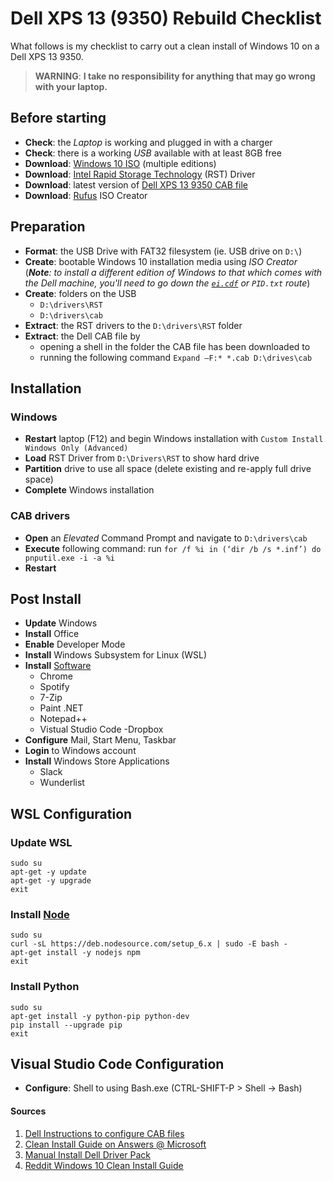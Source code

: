 # Dell XPS 13 (9350) Rebuild Checklist

What follows is my checklist to carry out a clean install of Windows 10 on a Dell XPS 13 9350.

> **WARNING**: 
> **I take no responsibility for anything that may go wrong with your laptop.**

## Before starting

- **Check**: the *Laptop* is working and plugged in with a charger
- **Check**: there is a working *USB* available with at least 8GB free
- **Download**: [Windows 10 ISO](https://www.microsoft.com/en-gb/software-download/windows10) (multiple editions)
- **Download**: [Intel Rapid Storage Technology](https://downloadcenter.intel.com/download/26730/Intel-Rapid-Storage-Technology-Intel-RST-?v=t) (RST) Driver
- **Download**: latest version of [Dell XPS 13 9350 CAB file](http://en.community.dell.com/techcenter/enterprise-client/w/wiki/11633.xps-13-9350-windows-10-driver-pack)
- **Download**: [Rufus](https://rufus.akeo.ie/) ISO Creator

## Preparation 

- **Format**: the USB Drive with FAT32 filesystem (ie. USB drive on `D:\`)
- **Create**: bootable Windows 10 installation media using _ISO Creator_ (_**Note**: to install a different edition of Windows to that which comes with the Dell machine, you'll need to go down the [`ei.cdf`](https://community.dell.com/thread/23933-clean-install-of-windows-10-pro) or `PID.txt` route_)
- **Create**: folders on the USB
    - `D:\drivers\RST`
    - `D:\drivers\cab`
- **Extract**: the RST drivers to the `D:\drivers\RST` folder
- **Extract**: the Dell CAB file by
    - opening a shell in the folder the CAB file has been downloaded to
    - running the following command `Expand –F:* *.cab D:\drives\cab`

## Installation

### Windows

- **Restart** laptop (F12) and begin Windows installation with `Custom Install Windows Only (Advanced)`
- **Load** RST Driver from `D:\Drivers\RST` to show hard drive
- **Partition** drive to use all space (delete existing and re-apply full drive space)
- **Complete** Windows installation

### CAB drivers

- **Open** an *Elevated* Command Prompt and navigate to `D:\drivers\cab` 
- **Execute** following command: run `for /f %i in (‘dir /b /s *.inf’) do pnputil.exe -i -a %i`
- **Restart**

## Post Install

- **Update** Windows
- **Install** Office
- **Enable** Developer Mode
- **Install** Windows Subsystem for Linux (WSL)
- **Install** [Software](http://ninite.com)
    - Chrome
    - Spotify
    - 7-Zip
    - Paint .NET
    - Notepad++
    - Vistual Studio Code
    -Dropbox
- **Configure** Mail, Start Menu, Taskbar
- **Login** to Windows account
- **Install** Windows Store Applications
    - Slack
    - Wunderlist

## WSL Configuration

### **Update** WSL

```
sudo su
apt-get -y update
apt-get -y upgrade
exit
```

### **Install** [Node](https://nodejs.org/en/download/package-manager/#debian-and-ubuntu-based-linux-distributions)

```
sudo su
curl -sL https://deb.nodesource.com/setup_6.x | sudo -E bash -
apt-get install -y nodejs npm
exit
```

### **Install** Python

```
sudo su
apt-get install -y python-pip python-dev
pip install --upgrade pip
exit
```

## Visual Studio Code Configuration

- **Configure**: Shell to using Bash.exe (CTRL-SHIFT-P > Shell -> Bash)

#### Sources

1. [Dell Instructions to configure CAB files](http://www.dell.com/support/article/us/en/4/SLN209380/how-to-configure-driver-installation-from-cab-file-s--in-windows--vista--7--8--and-windows-server--2008-2012-?lang=EN)
1. [Clean Install Guide on Answers @ Microsoft](https://answers.microsoft.com/en-us/windows/wiki/windows_10-windows_install/clean-install-windows-10/1c426bdf-79b1-4d42-be93-17378d93e587)
1. [Manual Install Dell Driver Pack](http://www.1337admin.org/tutorials/manual-installation-of-a-dell-driver-pack-on-a-local-machine/)
1. [Reddit Windows 10 Clean Install Guide](https://www.reddit.com/r/Dell/comments/3sr1jh/windows_10_clean_install_guide/)
